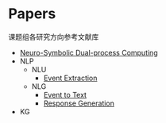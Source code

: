 # Papers
课题组各研究方向参考文献库

* [Neuro-Symbolic Dual-process Computing](https://github.com/ICTKC/Papers/blob/main/Neural_Symbolic_Computing.md)
* NLP
   * NLU
      * [Event Extraction](https://github.com/ICTKC/Papers/blob/main/Event_Extraction.md)
   * NLG
      * [Event to Text](https://github.com/ICTKC/Papers/blob/main/Event2Text.md)
      * [Response Generation](https://github.com/ICTKC/Papers/blob/main/Response_Generation.md)
* KG

